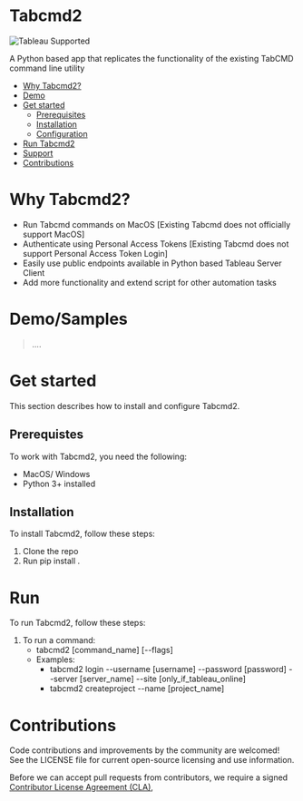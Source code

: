 # Tabcmd2

![Tableau Supported](https://img.shields.io/badge/Support%20Level-Tableau%20Supported-53bd92.svg)


A Python based app that replicates the functionality of the existing TabCMD command line utility

* [Why Tabcmd2\?]()
* [Demo](#demo)
* [Get started](#get-started)
	* [Prerequisites](#prerequisites)
	* [Installation](#installation)
	* [Configuration](#configuration)
* [Run Tabcmd2]()
* [Support](#support)
* [Contributions](#contributions)

# Why Tabcmd2?

* Run Tabcmd commands on MacOS [Existing Tabcmd does not officially support
 MacOS]
* Authenticate using Personal Access Tokens [Existing Tabcmd does not support
 Personal Access Token Login]
* Easily use public endpoints available in Python based Tableau Server Client 
* Add more functionality and extend script for other automation tasks 

# Demo/Samples

> ....

# Get started

This section describes how to install and configure Tabcmd2.


## Prerequistes

To work with Tabcmd2, you need the following:

* MacOS/ Windows
* Python 3+ installed


## Installation

To install Tabcmd2, follow these steps:

1. Clone the repo
2. Run pip install . 


# Run

To run Tabcmd2, follow these steps:

1. To run a command:
    * tabcmd2 [command_name] [--flags]
    * Examples:
        * tabcmd2 login --username [username] --password [password] --server [server_name] --site [only_if_tableau_online]
        * tabcmd2 createproject --name [project_name]



# Contributions


Code contributions and improvements by the community are welcomed!
See the LICENSE file for current open-source licensing and use information.

Before we can accept pull requests from contributors, we require a signed [Contributor License Agreement (CLA)](http://tableau.github.io/contributing.html),
